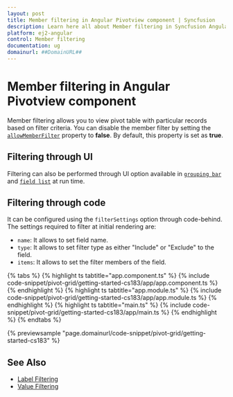 ```yaml
---
layout: post
title: Member filtering in Angular Pivotview component | Syncfusion
description: Learn here all about Member filtering in Syncfusion Angular Pivotview component of Syncfusion Essential JS 2 and more.
platform: ej2-angular
control: Member filtering 
documentation: ug
domainurl: ##DomainURL##
---
```


# Member filtering in Angular Pivotview component

Member filtering allows you to view pivot table with particular records based on filter criteria. You can disable the member filter by setting the [`allowMemberFilter`](https://ej2.syncfusion.com/angular/documentation/api/pivotview/dataSourceSettings/#allowmemberfilter) property to **false**. By default, this property is set as **true**.

## Filtering through UI

Filtering can also be performed through UI option available in [`grouping bar`](./grouping-bar) and [`field list`](./field-list) at run time.

## Filtering through code

It can be configured using the `filterSettings` option through code-behind. The settings required to filter at initial rendering are:
* `name`: It allows to set field name.
* `type`: It allows to set filter type as either "Include" or "Exclude" to the field.
* `items`: It allows to set the filter members of the field.

{% tabs %}
{% highlight ts tabtitle="app.component.ts" %}
{% include code-snippet/pivot-grid/getting-started-cs183/app/app.component.ts %}
{% endhighlight %}
{% highlight ts tabtitle="app.module.ts" %}
{% include code-snippet/pivot-grid/getting-started-cs183/app/app.module.ts %}
{% endhighlight %}
{% highlight ts tabtitle="main.ts" %}
{% include code-snippet/pivot-grid/getting-started-cs183/app/main.ts %}
{% endhighlight %}
{% endtabs %}
  
{% previewsample "page.domainurl/code-snippet/pivot-grid/getting-started-cs183" %}

## See Also

* [Label Filtering](./label-filtering)
* [Value Filtering](./value-filtering)